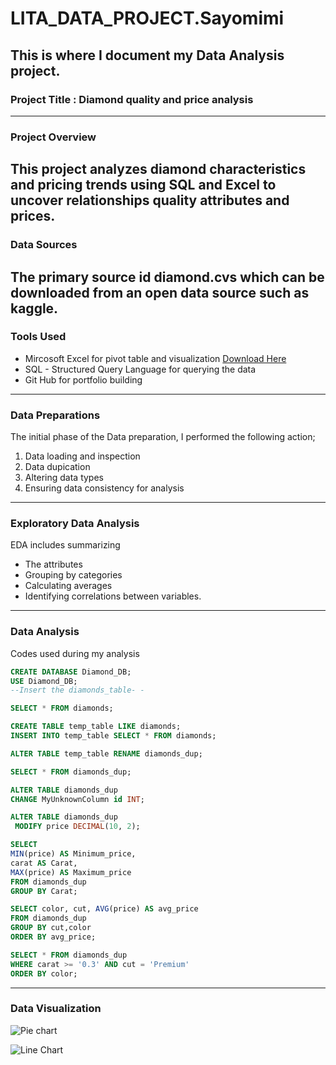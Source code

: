 # LITA_DATA_PROJECT.Sayomimi

## This is where I document my Data Analysis project.

### Project Title : Diamond quality and price analysis
---
### Project Overview
This project analyzes diamond characteristics and pricing trends using SQL and Excel to uncover relationships quality attributes and prices.
-
### Data Sources
The primary source id diamond.cvs which can be downloaded from an open data source such as kaggle.
---
### Tools Used
- Mircosoft Excel for pivot table and visualization [Download Here](https://www.microsoft.com)
- SQL - Structured Query Language for querying the data
- Git Hub for portfolio building
---
### Data Preparations
The initial phase of the Data preparation, I performed the following action;
1. Data loading and inspection
2. Data dupication
3. Altering data types
4. Ensuring data consistency for analysis
---
### Exploratory Data Analysis
EDA includes summarizing
- The attributes
- Grouping by categories
- Calculating averages
- Identifying correlations between variables.
---
### Data Analysis
Codes used during my analysis
```SQL
CREATE DATABASE Diamond_DB;
USE Diamond_DB;
--Insert the diamonds_table- -

SELECT * FROM diamonds;

CREATE TABLE temp_table LIKE diamonds;
INSERT INTO temp_table SELECT * FROM diamonds;

ALTER TABLE temp_table RENAME diamonds_dup;

SELECT * FROM diamonds_dup;

ALTER TABLE diamonds_dup
CHANGE MyUnknownColumn id INT;

ALTER TABLE diamonds_dup
 MODIFY price DECIMAL(10, 2);

SELECT 
MIN(price) AS Minimum_price, 
carat AS Carat, 
MAX(price) AS Maximum_price 
FROM diamonds_dup
GROUP BY Carat;

SELECT color, cut, AVG(price) AS avg_price
FROM diamonds_dup
GROUP BY cut,color
ORDER BY avg_price;

SELECT * FROM diamonds_dup
WHERE carat >= '0.3' AND cut = 'Premium'
ORDER BY color;
```
---
### Data Visualization
![Pie chart](https://github.com/user-attachments/assets/0476f19d-1928-4b5c-ab97-39a05b2abb6c)

![Line Chart](https://github.com/user-attachments/assets/ef1998a7-43f1-4bfb-91c4-df451388cfc0)

